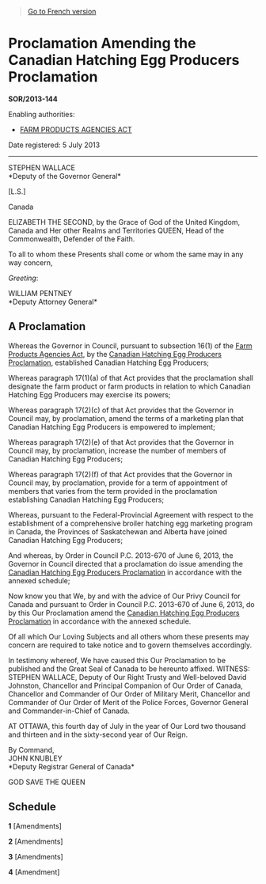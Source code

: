 > [Go to French version](/fr/Règlements/Décrets,%20ordonnances%20et%20règlements%20statutaires/2013/144.md)

# Proclamation Amending the Canadian Hatching Egg Producers Proclamation

**SOR/2013-144**

Enabling authorities: 
- [FARM PRODUCTS AGENCIES ACT](/en/Acts/Revised%20Statutes%20of%20Canada/F/F-4.md)

Date registered: 5 July 2013

----------


<p>STEPHEN WALLACE<br />*Deputy of the Governor General*<br /></p>

[L.S.]

Canada

ELIZABETH THE SECOND, by the Grace of God of the United Kingdom, Canada and Her other Realms and Territories QUEEN, Head of the Commonwealth, Defender of the Faith.

To all to whom these Presents shall come or whom the same may in any way concern,

*Greeting*:


<p>WILLIAM PENTNEY<br />*Deputy Attorney General*<br /></p>



## A Proclamation


Whereas the Governor in Council, pursuant to subsection 16(1) of the [Farm Products Agencies Act](/en/Acts/Revised%20Statutes%20of%20Canada/F/F-4.md), by the [Canadian Hatching Egg Producers Proclamation](/en/Regulations/Statutory%20Orders%20and%20Regulations/87/40.md), established Canadian Hatching Egg Producers;

Whereas paragraph 17(1)(a) of that Act provides that the proclamation shall designate the farm product or farm products in relation to which Canadian Hatching Egg Producers may exercise its powers;

Whereas paragraph 17(2)(c) of that Act provides that the Governor in Council may, by proclamation, amend the terms of a marketing plan that Canadian Hatching Egg Producers is empowered to implement;

Whereas paragraph 17(2)(e) of that Act provides that the Governor in Council may, by proclamation, increase the number of members of Canadian Hatching Egg Producers;

Whereas paragraph 17(2)(f) of that Act provides that the Governor in Council may, by proclamation, provide for a term of appointment of members that varies from the term provided in the proclamation establishing Canadian Hatching Egg Producers;

Whereas, pursuant to the Federal-Provincial Agreement with respect to the establishment of a comprehensive broiler hatching egg marketing program in Canada, the Provinces of Saskatchewan and Alberta have joined Canadian Hatching Egg Producers;

And whereas, by Order in Council P.C. 2013-670 of June 6, 2013, the Governor in Council directed that a proclamation do issue amending the [Canadian Hatching Egg Producers Proclamation](/en/Regulations/Statutory%20Orders%20and%20Regulations/87/40.md) in accordance with the annexed schedule;

Now know you that We, by and with the advice of Our Privy Council for Canada and pursuant to Order in Council P.C. 2013-670 of June 6, 2013, do by this Our Proclamation amend the [Canadian Hatching Egg Producers Proclamation](/en/Regulations/Statutory%20Orders%20and%20Regulations/87/40.md) in accordance with the annexed schedule.

Of all which Our Loving Subjects and all others whom these presents may concern are required to take notice and to govern themselves accordingly.

In testimony whereof, We have caused this Our Proclamation to be published and the Great Seal of Canada to be hereunto affixed. WITNESS: STEPHEN WALLACE, Deputy of Our Right Trusty and Well-beloved David Johnston, Chancellor and Principal Companion of Our Order of Canada, Chancellor and Commander of Our Order of Military Merit, Chancellor and Commander of Our Order of Merit of the Police Forces, Governor General and Commander-in-Chief of Canada.

AT OTTAWA, this fourth day of July in the year of Our Lord two thousand and thirteen and in the sixty-second year of Our Reign.


<p>By Command,<br />JOHN KNUBLEY<br />*Deputy Registrar General of Canada*<br /></p>

GOD SAVE THE QUEEN




## Schedule


**1** [Amendments]



**2** [Amendments]



**3** [Amendments]



**4** [Amendment]



